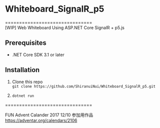 # Whiteboard_SignalR_p5
===============================  
[WIP] Web Whiteboard Using ASP.NET Core SignalR + p5.js

## Prerequisites

- .NET Core SDK 3.1 or later

## Installation
1. Clone this repo  
`git clone https://github.com/ShiranuiNui/Whiteboard_SignalR_p5.git`

1. `dotnet run`  

===============================  

FUN Advent Calander 2017 12/10 参加用作品
https://adventar.org/calendars/2106